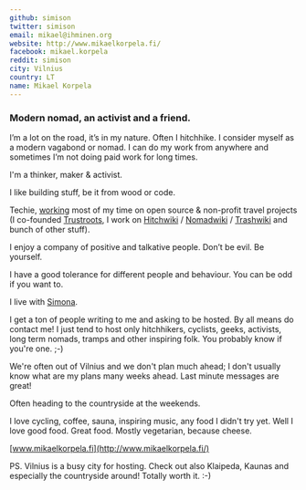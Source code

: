 ```yaml
---
github: simison
twitter: simison
email: mikael@ihminen.org
website: http://www.mikaelkorpela.fi/
facebook: mikael.korpela
reddit: simison
city: Vilnius
country: LT
name: Mikael Korpela
---
```


### Modern nomad, an activist and a friend.

I’m a lot on the road, it’s in my nature. Often I hitchhike. I consider myself as a modern vagabond or nomad. I can do my work from anywhere and sometimes I’m not doing paid work for long times.

I'm a thinker, maker & activist.

I like building stuff, be it from wood or code.

Techie, [working](http://www.mikaelkorpela.fi/volunteering/) most of my time on open source & non-profit travel projects (I co-founded [Trustroots](https://www.trustroots.org/), I work on [Hitchwiki](http://hitchwiki.org/) / [Nomadwiki](http://nomadwiki.org/) / [Trashwiki](http://trashwiki.org/) and bunch of other stuff).

I enjoy a company of positive and talkative people.
Don’t be evil. Be yourself.

I have a good tolerance for different people and behaviour.
You can be odd if you want to.

I live with [Simona](http://www.wanderlust.lt/).

I get a ton of people writing to me and asking to be hosted. By all means do contact me! I just tend to host only hitchhikers, cyclists, geeks, activists, long term nomads, tramps and other inspiring folk. You probably know if you're one. ;-)

We're often out of Vilnius and we don't plan much ahead; I don't usually know what are my plans many weeks ahead. Last minute messages are great!

Often heading to the countryside at the weekends.

I love cycling, coffee, sauna, inspiring music, any food I didn't try yet. Well I love good food. Great food. Mostly vegetarian, because cheese.

[www.mikaelkorpela.fi](http://www.mikaelkorpela.fi/)

PS. Vilnius is a busy city for hosting. Check out also Klaipeda, Kaunas and especially the countryside around! Totally worth it. :-)
